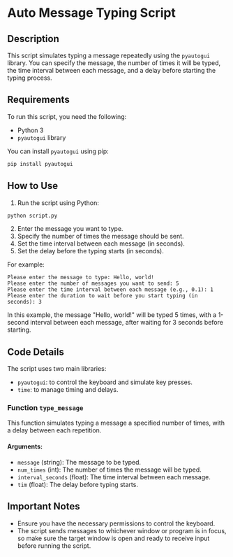 
# Auto Message Typing Script

## Description
This script simulates typing a message repeatedly using the `pyautogui` library. You can specify the message, the number of times it will be typed, the time interval between each message, and a delay before starting the typing process.

## Requirements

To run this script, you need the following:

- Python 3
- `pyautogui` library
  
You can install `pyautogui` using pip:

```bash
pip install pyautogui
```

## How to Use

1. Run the script using Python:

```bash
python script.py
```

2. Enter the message you want to type.
3. Specify the number of times the message should be sent.
4. Set the time interval between each message (in seconds).
5. Set the delay before the typing starts (in seconds).

For example:

```plaintext
Please enter the message to type: Hello, world!
Please enter the number of messages you want to send: 5
Please enter the time interval between each message (e.g., 0.1): 1
Please enter the duration to wait before you start typing (in seconds): 3
```

In this example, the message "Hello, world!" will be typed 5 times, with a 1-second interval between each message, after waiting for 3 seconds before starting.

## Code Details

The script uses two main libraries:
- `pyautogui`: to control the keyboard and simulate key presses.
- `time`: to manage timing and delays.

### Function `type_message`
This function simulates typing a message a specified number of times, with a delay between each repetition.

#### Arguments:
- `message` (string): The message to be typed.
- `num_times` (int): The number of times the message will be typed.
- `interval_seconds` (float): The time interval between each message.
- `tim` (float): The delay before typing starts.

## Important Notes
- Ensure you have the necessary permissions to control the keyboard.
- The script sends messages to whichever window or program is in focus, so make sure the target window is open and ready to receive input before running the script.
